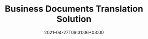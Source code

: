 ---
############################# Static ############################
layout: "product"
date: 2021-04-27T09:31:06+03:00
draft: false

############################# Head ############################
head_title: "Business Documents Translation Solution"
head_description: "Accurately translate text and business documents created in Microsoft Word, Excel & PowerPoint file formats into other languages across popular platforms"

############################# Header ############################
title: "Business Documents Translation Solution"
description: "‎Accurately translate text and business documents created in Microsoft Word, Excel & PowerPoint file formats into other languages across popular platforms"

############################# APIs ###############################
apis:
  enable: true

  api:
    # api loop
    - title: "GroupDocs.Translation Cloud APIs Include"
      link: "/translation/family/"
      label: "View All Cloud APIs"
      api_product:
        # api_product loop
        - link: "/translation/curl/"
          img_alt: "GroupDocs.Translation Cloud for cURL"
          image: "/sdk/272x272/groupdocs_translation-for-curl.webp"
          product: "GroupDocs.Translation"
          platform: "cURL"
          content: Interact with documents translation REST API using cURL commands. Convert English text to and from your source document formats to French, Chinese, Spanish, German, Italian, Russian, Arabic, Polish and other languages."

        # api_product loop
        - link: "/translation/net/"
          img_alt: "GroupDocs.Translation Cloud SDK for .NET"
          image: "/sdk/272x272/groupdocs_translation-for-net.webp"
          product: "GroupDocs.Translation"
          platform: ".NET"
          content: "Use language translation RESTful API easily with .NET Cloud SDK to transform text and on-page contents of popular business file formats into 14 international languages and 30 language pairs."

        # api_product loop
        - link: "/translation/java/"
          img_alt: "GroupDocs.Translation Cloud SDK for Java"
          image: "/sdk/272x272/groupdocs_translation-for-java.webp"
          product: "GroupDocs.Translation"
          platform: "Java"
          content: "Advanced documents and text translation SDK for Java applications. Translate text from Word, Excel & PowerPoint document formats to other popular languages using modern neural machine translation approach."

    # api loop
    - title: "GroupDocs.Translation Cross Platform Apps Include"
      link: "https://products.groupdocs.app/translation/family"
      label: "View All Cross Platform Apps"
      api_product:
        # api_product loop
        - link: "https://products.groupdocs.app/translation/total"
          img_alt: "GroupDocs.Translation Total"
          image: "/logo/app/groupdocs_translation-app.png"
          product: "GroupDocs.Translation"
          platform: "Total"
          content: "Translate your Word and Excel documents to French, Chinese, Spanish, German, Russian, Arabic, and more languages using free online app."

        # api_product loop
        - link: "https://products.groupdocs.app/translation/docx"
          img_alt: "GroupDocs.Translation DOCX"
          image: "/logo/app/groupdocs_words-app.png"
          product: "GroupDocs.Translation"
          platform: "DOCX"
          content: "Translate your DOCX content with 30 language pairs support without leaving your favorite web browser."

        # api_product loop
        - link: "https://products.groupdocs.app/translation/pdf"
          img_alt: "GroupDocs.Translation PDF"
          image: "/logo/app/groupdocs_pdf-app.png"
          product: "GroupDocs.Translation"
          platform: "PDF"
          content: "Translate your PDF documents to multiple languages from anywhere, using any browser."

############################# Testimonials ###############################
testimonials:
  link: "https://downloads.groupdocs.com/corporate/success-stories"
  enable: false
  bg_color: "bg-gray"

  testimonial:
    # testimonial item loop
    - name: "Margot Baill"
      designation: "Product Development Director at Hireology"
      content: "Integrating GroupDocs.Translation for Cloud API was simple with their fantastic Ruby SDK. There aren't that many companies out there who are willing to work with us on what we want. It's a great partnership."

    # testimonial item loop
    - name: "Mats Oustad"
      designation: "Senior Consultant/Partner at Novanet AS"
      content: "After implementing and using GroupDocs.Translation for .NET in the project it looks to be working very well. I have tested with a lot of documents and so far so good. Everything I've thrown at it renders nicely and looks just as good as it would in a PDF translation or MS Word."
              
    # testimonial item loop
    - name: "Martin Lasarga"
      designation: "Product Manager at Axentria ECM by G.S.I."
      content: "Excellent service and excellent products. They were extremely helpful and responsive during the GroupDocs.Translation for .NET implementation process, can't recommend them highly enough."

############################# Back to top ###############################
back_to_top:
  enable: true
---